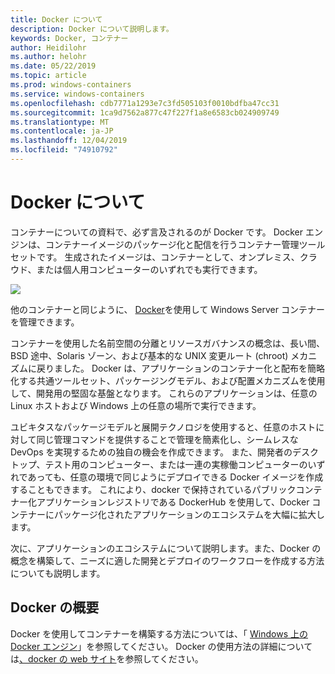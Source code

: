 ```yaml
---
title: Docker について
description: Docker について説明します。
keywords: Docker, コンテナー
author: Heidilohr
ms.author: helohr
ms.date: 05/22/2019
ms.topic: article
ms.prod: windows-containers
ms.service: windows-containers
ms.openlocfilehash: cdb7771a1293e7c3fd505103f0010bdfba47cc31
ms.sourcegitcommit: 1ca9d7562a877c47f227f1a8e6583cb024909749
ms.translationtype: MT
ms.contentlocale: ja-JP
ms.lasthandoff: 12/04/2019
ms.locfileid: "74910792"
---
```

# <a name="about-docker"></a>Docker について

コンテナーについての資料で、必ず言及されるのが Docker です。 Docker エンジンは、コンテナーイメージのパッケージ化と配信を行うコンテナー管理ツールセットです。 生成されたイメージは、コンテナーとして、オンプレミス、クラウド、または個人用コンピューターのいずれでも実行できます。

![](media/docker.png)

他のコンテナーと同じように、 [Docker](https://www.docker.com)を使用して Windows Server コンテナーを管理できます。

コンテナーを使用した名前空間の分離とリソースガバナンスの概念は、長い間、BSD 途中、Solaris ゾーン、および基本的な UNIX 変更ルート (chroot) メカニズムに戻りました。 Docker は、アプリケーションのコンテナー化と配布を簡略化する共通ツールセット、パッケージングモデル、および配置メカニズムを使用して、開発用の堅固な基盤となります。 これらのアプリケーションは、任意の Linux ホストおよび Windows 上の任意の場所で実行できます。

ユビキタスなパッケージモデルと展開テクノロジを使用すると、任意のホストに対して同じ管理コマンドを提供することで管理を簡素化し、シームレスな DevOps を実現するための独自の機会を作成できます。 また、開発者のデスクトップ、テスト用のコンピューター、または一連の実稼働コンピューターのいずれであっても、任意の環境で同じようにデプロイできる Docker イメージを作成することもできます。 これにより、docker で保持されているパブリックコンテナー化アプリケーションレジストリである DockerHub を使用して、Docker コンテナーにパッケージ化されたアプリケーションのエコシステムを大幅に拡大します。

次に、アプリケーションのエコシステムについて説明します。また、Docker の概念を構築して、ニーズに適した開発とデプロイのワークフローを作成する方法についても説明します。

## <a name="get-started-with-docker"></a>Docker の概要

Docker を使用してコンテナーを構築する方法については、「 [Windows 上の Docker エンジン](../manage-docker/configure-docker-daemon.md)」を参照してください。 Docker の使用方法の詳細については[、docker の web サイト](https://www.docker.com)を参照してください。